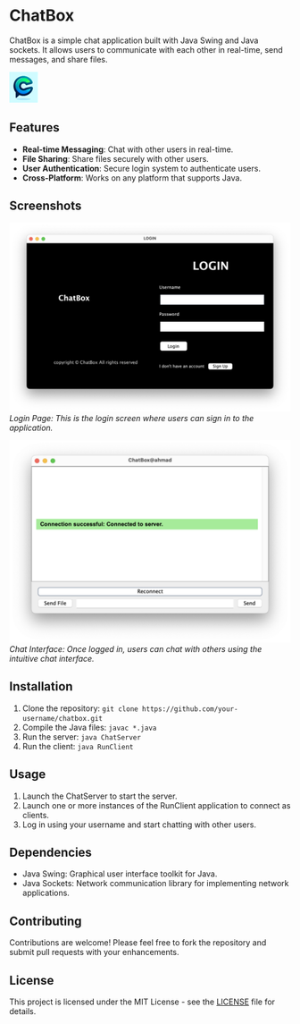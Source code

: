 # ChatBox

ChatBox is a simple chat application built with Java Swing and Java sockets. It allows users to communicate with each other in real-time, send messages, and share files.

![ChatBox Logo](/images/chatbox-logo.png)

## Features

- **Real-time Messaging**: Chat with other users in real-time.
- **File Sharing**: Share files securely with other users.
- **User Authentication**: Secure login system to authenticate users.
- **Cross-Platform**: Works on any platform that supports Java.

## Screenshots

![Login Page](/screenshots/login-page.png)
*Login Page: This is the login screen where users can sign in to the application.*

![Chat Interface](/screenshots/chat-interface.png)
*Chat Interface: Once logged in, users can chat with others using the intuitive chat interface.*

## Installation

1. Clone the repository: `git clone https://github.com/your-username/chatbox.git`
2. Compile the Java files: `javac *.java`
3. Run the server: `java ChatServer`
4. Run the client: `java RunClient`

## Usage

1. Launch the ChatServer to start the server.
2. Launch one or more instances of the RunClient application to connect as clients.
3. Log in using your username and start chatting with other users.

## Dependencies

- Java Swing: Graphical user interface toolkit for Java.
- Java Sockets: Network communication library for implementing network applications.

## Contributing

Contributions are welcome! Please feel free to fork the repository and submit pull requests with your enhancements.

## License

This project is licensed under the MIT License - see the [LICENSE](LICENSE) file for details.
